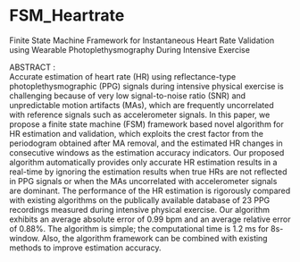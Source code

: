 # FSM_Heartrate

Finite State Machine Framework for Instantaneous Heart Rate Validation using Wearable Photoplethysmography During Intensive Exercise


ABSTRACT :      
Accurate estimation of heart rate (HR) using reflectance-type photoplethysmographic (PPG) signals during intensive physical exercise is challenging because of very low signal-to-noise ratio (SNR) and unpredictable motion artifacts (MAs), which are frequently uncorrelated with reference signals such as accelerometer signals. In this paper, we propose a finite state machine (FSM) framework based novel algorithm for HR estimation and validation, which exploits the crest factor from the periodogram obtained after MA removal, and the estimated HR changes in consecutive windows as the estimation accuracy indicators. Our proposed algorithm automatically provides only accurate HR estimation results in a real-time by ignoring the estimation results when true HRs are not reflected in PPG signals or when the MAs uncorrelated with accelerometer signals are dominant. The performance of the HR estimation is rigorously compared with existing algorithms on the publically available database of 23 PPG recordings measured during intensive physical exercise. Our algorithm exhibits an average absolute error of 0.99 bpm and an average relative error of 0.88%. The algorithm is simple; the computational time is  1.2 ms for 8s-window. Also, the algorithm framework can be combined with existing methods to improve estimation accuracy.
